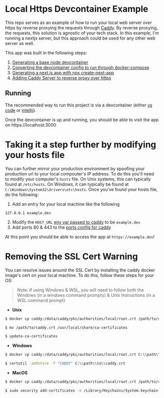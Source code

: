 # Local Https Devcontainer Example

This repo serves as an example of how to run your local web server over https by reverse proxying the requests through [Caddy](https://caddyserver.com/). By reverse proxying, the requests, this solution is agnostic of your tech stack. In this example, I'm running a nextjs server, but this approach could be used for any other web server as well.

This app was built in the following steps:
1. [Generating a base node devcontainer](https://github.com/willwill96/devcontainer-https-example/commit/0e420645997f46ef39abce932f2391cb01fdf5bc)
2. [Converting the devcontainer config to run through docker-compose](https://github.com/willwill96/devcontainer-https-example/commit/a18c8efc9fb77d7c4fc9a77e4b58e99e7a43995d)
3. [Generating a next.js app with npx create-next-app](https://github.com/willwill96/devcontainer-https-example/commit/0aa5bf041c3e31a4955a0bf11db45c49033dead1)
4. [Adding Caddy Server to reverse proxy over https](https://github.com/willwill96/devcontainer-https-example/commit/e9c2269b051bd49f304f4a81e6708be7da9d3ce4)

## Running 

The recommended way to run this project is via a devcontainer (either [vs code](https://code.visualstudio.com/docs/devcontainers/containers) or [intellij](https://www.jetbrains.com/help/idea/connect-to-devcontainer.html)).


Once the devcontainer is up and running, you should be able to visit the app on https://localhost:3000


# Taking it a step further by modifying your hosts file

You can further mirror your production environment by spoofing your production url to your local compouter's IP address. To do this you'll need to modify your computer's `hosts` file. On Unix systems, this can typically found at `/etc/hosts`. On Windows, it can typically be found at `C:\Windows\System32\drivers\etc\hosts`. Once you've found your hosts file, do the following:
1. Add an entry for your local machine like the following
```
127.0.0.1 example.dev
```
2. Modify the `HOST_URL` [env var passed to caddy](https://github.com/willwill96/devcontainer-https-example/blob/main/.devcontainer/docker-compose.yml#L19) to be `example.dev`
3. Add ports 80 & 443 to the [ports config for caddy](https://github.com/willwill96/devcontainer-https-example/blob/main/.devcontainer/docker-compose.yml#L17)

At this point you should be able to access the app at `https://example.dev`!

# Removing the SSL Cert Warning

You can resolve issues around the SSL Cert by installing the caddy docker image's cert on your local machine. To do this, follow these steps for your OS:

> Note: If using Windows & WSL, you will need to follow both the Windows (in a windows command prompty) & Unix Instructions (in a WSL command prompt)

- **Unix**
```sh
$ docker cp caddy:/data/caddy/pki/authorities/local/root.crt /path/to/caddy.crt

$ mv /path/to/caddy.crt /usr/local/share/ca-certificates

$ update-ca-certificates
```

- **Windows**
```sh
$ docker cp caddy:/data/caddy/pki/authorities/local/root.crt C:\\path\\to\\caddy.crt

$ certutil -addstore -f "CADDY" C:\\path\\to\\caddy.crt
```

- **MacOS** 
```sh
$ docker cp caddy:/data/caddy/pki/authorities/local/root.crt /path/to/caddy.crt

$ sudo security add-certificates -k /Library/Keychains/System.keychain /path/to/caddy.crt
```